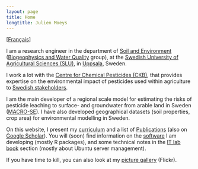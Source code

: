 ```yaml
---
layout: page
title: Home
longtitle: Julien Moeys
---
```


&#91;[Français](/fr/)&#93; 

I am a research engineer in the department of [Soil and 
Environment][SLUSoil] ([Biogeophysics and Water Quality][BGFVV] 
group), at the [Swedish University of Agricultural Sciences 
(SLU)][SLU], in [Uppsala][], Sweden.

I work a lot with the [Centre for Chemical Pesticides (CKB)][CKB], 
that provides expertise on the environmental impact of pesticides 
used within agriculture to [Swedish stakeholders][CKBRef].

I am the main developer of a regional scale model for estimating 
the risks of pesticide leaching to surface- and groundwater from 
arable land in Sweden ([MACRO-SE][]). I have also developed 
geographical datasets (soil properties, crop area) for environmental 
modelling in Sweden.

On this website, I present my [curriculum](/en/CV/) and a list of 
[Publications](/en/Publications/) (also on [Google Scholar][jmScholar]). 
You will (soon) find information on the [software](/en/Software/) 
I am developing (mostly R packages), and some technical notes in 
the [IT lab book](/en/ITLabBook/) section (mostly about Ubuntu 
server management).

If you have time to kill, you can also look at my [picture 
gallery][jmFlickr] (Flickr).



<!-- List of links -->
[SLU]:        http://www.slu.se/  "Swedish University of Agricultural Sciences (SLU)" 
[SLUSoil]:    http://www.slu.se/soil  "department of Soil and Environment (@SLU)" 
[BGFVV]:      http://www.slu.se/en/departments/soil-environment/research/biogeophysics-and-water-quality/  "Biogeophysics and Water Quality group (@SLU)" 
[Uppsala]:    https://en.wikipedia.org/wiki/Uppsala "Uppsala (Wikipedia)"
[CKB]:        http://www.slu.se/en/collaborative-centres-and-projects/centre-for-chemical-pesticides-ckb1/ "Centre for Chemical Pesticides (CKB) (@SLU)" 
[CKBRef]:     http://www.slu.se/en/collaborative-centres-and-projects/centre-for-chemical-pesticides-ckb1/about-us/reference-group/  "CKB Reference group (@SLU)" 
[MACRO-SE]:   http://www.slu.se/sv/centrumbildningar-och-projekt/kompetenscentrum-for-kemiska-bekampningsmedel/verksamhetsomraden/modeller/macro-se/  "MACRO-SE model (@SLU)" 
[jmFlickr]:   https://www.flickr.com/photos/julienmoeys  "Julien Moeys picture gallery (@Flickr)" 
[jmScholar]:  http://scholar.google.com/citations?user=cRNn-IMAAAAJ  "Julien Moeys on Google Scholar"  


